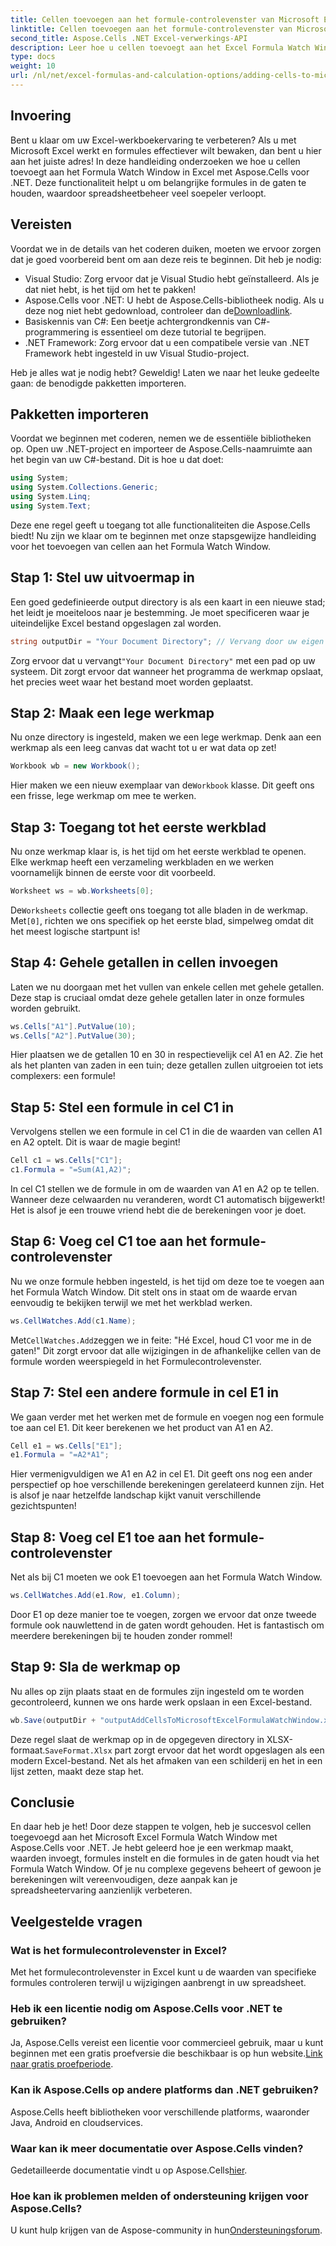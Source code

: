 ```yaml
---
title: Cellen toevoegen aan het formule-controlevenster van Microsoft Excel
linktitle: Cellen toevoegen aan het formule-controlevenster van Microsoft Excel
second_title: Aspose.Cells .NET Excel-verwerkings-API
description: Leer hoe u cellen toevoegt aan het Excel Formula Watch Window met Aspose.Cells voor .NET met deze stapsgewijze handleiding. Het is eenvoudig en efficiënt.
type: docs
weight: 10
url: /nl/net/excel-formulas-and-calculation-options/adding-cells-to-microsoft-excel-formula-watch-window/
---
```

## Invoering

Bent u klaar om uw Excel-werkboekervaring te verbeteren? Als u met Microsoft Excel werkt en formules effectiever wilt bewaken, dan bent u hier aan het juiste adres! In deze handleiding onderzoeken we hoe u cellen toevoegt aan het Formula Watch Window in Excel met Aspose.Cells voor .NET. Deze functionaliteit helpt u om belangrijke formules in de gaten te houden, waardoor spreadsheetbeheer veel soepeler verloopt.

## Vereisten

Voordat we in de details van het coderen duiken, moeten we ervoor zorgen dat je goed voorbereid bent om aan deze reis te beginnen. Dit heb je nodig:

- Visual Studio: Zorg ervoor dat je Visual Studio hebt geïnstalleerd. Als je dat niet hebt, is het tijd om het te pakken!
- Aspose.Cells voor .NET: U hebt de Aspose.Cells-bibliotheek nodig. Als u deze nog niet hebt gedownload, controleer dan de[Downloadlink](https://releases.aspose.com/cells/net/).
- Basiskennis van C#: Een beetje achtergrondkennis van C#-programmering is essentieel om deze tutorial te begrijpen.
- .NET Framework: Zorg ervoor dat u een compatibele versie van .NET Framework hebt ingesteld in uw Visual Studio-project.

Heb je alles wat je nodig hebt? Geweldig! Laten we naar het leuke gedeelte gaan: de benodigde pakketten importeren.

## Pakketten importeren

Voordat we beginnen met coderen, nemen we de essentiële bibliotheken op. Open uw .NET-project en importeer de Aspose.Cells-naamruimte aan het begin van uw C#-bestand. Dit is hoe u dat doet:

```csharp
using System;
using System.Collections.Generic;
using System.Linq;
using System.Text;
```

Deze ene regel geeft u toegang tot alle functionaliteiten die Aspose.Cells biedt! Nu zijn we klaar om te beginnen met onze stapsgewijze handleiding voor het toevoegen van cellen aan het Formula Watch Window.

## Stap 1: Stel uw uitvoermap in

Een goed gedefinieerde output directory is als een kaart in een nieuwe stad; het leidt je moeiteloos naar je bestemming. Je moet specificeren waar je uiteindelijke Excel bestand opgeslagen zal worden.

```csharp
string outputDir = "Your Document Directory"; // Vervang door uw eigen directory
```

 Zorg ervoor dat u vervangt`"Your Document Directory"` met een pad op uw systeem. Dit zorgt ervoor dat wanneer het programma de werkmap opslaat, het precies weet waar het bestand moet worden geplaatst.

## Stap 2: Maak een lege werkmap

Nu onze directory is ingesteld, maken we een lege werkmap. Denk aan een werkmap als een leeg canvas dat wacht tot u er wat data op zet!

```csharp
Workbook wb = new Workbook();
```

 Hier maken we een nieuw exemplaar van de`Workbook` klasse. Dit geeft ons een frisse, lege werkmap om mee te werken. 

## Stap 3: Toegang tot het eerste werkblad

Nu onze werkmap klaar is, is het tijd om het eerste werkblad te openen. Elke werkmap heeft een verzameling werkbladen en we werken voornamelijk binnen de eerste voor dit voorbeeld.

```csharp
Worksheet ws = wb.Worksheets[0];
```

 De`Worksheets` collectie geeft ons toegang tot alle bladen in de werkmap. Met`[0]`, richten we ons specifiek op het eerste blad, simpelweg omdat dit het meest logische startpunt is!

## Stap 4: Gehele getallen in cellen invoegen

Laten we nu doorgaan met het vullen van enkele cellen met gehele getallen. Deze stap is cruciaal omdat deze gehele getallen later in onze formules worden gebruikt.

```csharp
ws.Cells["A1"].PutValue(10);
ws.Cells["A2"].PutValue(30);
```

Hier plaatsen we de getallen 10 en 30 in respectievelijk cel A1 en A2. Zie het als het planten van zaden in een tuin; deze getallen zullen uitgroeien tot iets complexers: een formule! 

## Stap 5: Stel een formule in cel C1 in

Vervolgens stellen we een formule in cel C1 in die de waarden van cellen A1 en A2 optelt. Dit is waar de magie begint!

```csharp
Cell c1 = ws.Cells["C1"];
c1.Formula = "=Sum(A1,A2)";
```

In cel C1 stellen we de formule in om de waarden van A1 en A2 op te tellen. Wanneer deze celwaarden nu veranderen, wordt C1 automatisch bijgewerkt! Het is alsof je een trouwe vriend hebt die de berekeningen voor je doet.

## Stap 6: Voeg cel C1 toe aan het formule-controlevenster

Nu we onze formule hebben ingesteld, is het tijd om deze toe te voegen aan het Formula Watch Window. Dit stelt ons in staat om de waarde ervan eenvoudig te bekijken terwijl we met het werkblad werken.

```csharp
ws.CellWatches.Add(c1.Name);
```

 Met`CellWatches.Add`zeggen we in feite: "Hé Excel, houd C1 voor me in de gaten!" Dit zorgt ervoor dat alle wijzigingen in de afhankelijke cellen van de formule worden weerspiegeld in het Formulecontrolevenster.

## Stap 7: Stel een andere formule in cel E1 in

We gaan verder met het werken met de formule en voegen nog een formule toe aan cel E1. Dit keer berekenen we het product van A1 en A2.

```csharp
Cell e1 = ws.Cells["E1"];
e1.Formula = "=A2*A1";
```

Hier vermenigvuldigen we A1 en A2 in cel E1. Dit geeft ons nog een ander perspectief op hoe verschillende berekeningen gerelateerd kunnen zijn. Het is alsof je naar hetzelfde landschap kijkt vanuit verschillende gezichtspunten!

## Stap 8: Voeg cel E1 toe aan het formule-controlevenster

Net als bij C1 moeten we ook E1 toevoegen aan het Formula Watch Window.

```csharp
ws.CellWatches.Add(e1.Row, e1.Column);
```

Door E1 op deze manier toe te voegen, zorgen we ervoor dat onze tweede formule ook nauwlettend in de gaten wordt gehouden. Het is fantastisch om meerdere berekeningen bij te houden zonder rommel!

## Stap 9: Sla de werkmap op

Nu alles op zijn plaats staat en de formules zijn ingesteld om te worden gecontroleerd, kunnen we ons harde werk opslaan in een Excel-bestand.

```csharp
wb.Save(outputDir + "outputAddCellsToMicrosoftExcelFormulaWatchWindow.xlsx", SaveFormat.Xlsx);
```

Deze regel slaat de werkmap op in de opgegeven directory in XLSX-formaat.`SaveFormat.Xlsx` part zorgt ervoor dat het wordt opgeslagen als een modern Excel-bestand. Net als het afmaken van een schilderij en het in een lijst zetten, maakt deze stap het.

## Conclusie

En daar heb je het! Door deze stappen te volgen, heb je succesvol cellen toegevoegd aan het Microsoft Excel Formula Watch Window met Aspose.Cells voor .NET. Je hebt geleerd hoe je een werkmap maakt, waarden invoegt, formules instelt en die formules in de gaten houdt via het Formula Watch Window. Of je nu complexe gegevens beheert of gewoon je berekeningen wilt vereenvoudigen, deze aanpak kan je spreadsheetervaring aanzienlijk verbeteren.

## Veelgestelde vragen

### Wat is het formulecontrolevenster in Excel?  
Met het formulecontrolevenster in Excel kunt u de waarden van specifieke formules controleren terwijl u wijzigingen aanbrengt in uw spreadsheet.

### Heb ik een licentie nodig om Aspose.Cells voor .NET te gebruiken?  
 Ja, Aspose.Cells vereist een licentie voor commercieel gebruik, maar u kunt beginnen met een gratis proefversie die beschikbaar is op hun website.[Link naar gratis proefperiode](https://releases.aspose.com/).

### Kan ik Aspose.Cells op andere platforms dan .NET gebruiken?  
Aspose.Cells heeft bibliotheken voor verschillende platforms, waaronder Java, Android en cloudservices.

### Waar kan ik meer documentatie over Aspose.Cells vinden?  
 Gedetailleerde documentatie vindt u op Aspose.Cells[hier](https://reference.aspose.com/cells/net/).

### Hoe kan ik problemen melden of ondersteuning krijgen voor Aspose.Cells?  
 U kunt hulp krijgen van de Aspose-community in hun[Ondersteuningsforum](https://forum.aspose.com/c/cells/9).
